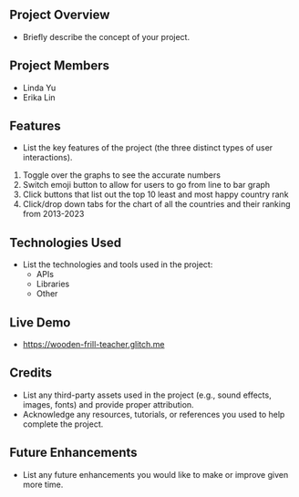## **Project Overview**

- Briefly describe the concept of your project.

## **Project Members**

- Linda Yu
- Erika Lin

## **Features**

- List the key features of the project (the three distinct types of user interactions).
1. Toggle over the graphs to see the accurate numbers 
2. Switch emoji button to allow for users to go from line to bar graph 
3. Click buttons that list out the top 10 least and most happy country rank  
4. Click/drop down tabs for the chart of all the countries and their ranking from 2013-2023

## **Technologies Used**

- List the technologies and tools used in the project:
    - APIs
    - Libraries
    - Other
 
## **Live Demo**

- https://wooden-frill-teacher.glitch.me

## **Credits**

- List any third-party assets used in the project (e.g., sound effects, images, fonts) and provide proper attribution.
- Acknowledge any resources, tutorials, or references you used to help complete the project.

## **Future Enhancements**

- List any future enhancements you would like to make or improve given more time.
